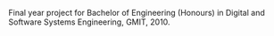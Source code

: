 Final year project for Bachelor of Engineering (Honours) in Digital and Software Systems Engineering, GMIT, 2010.
